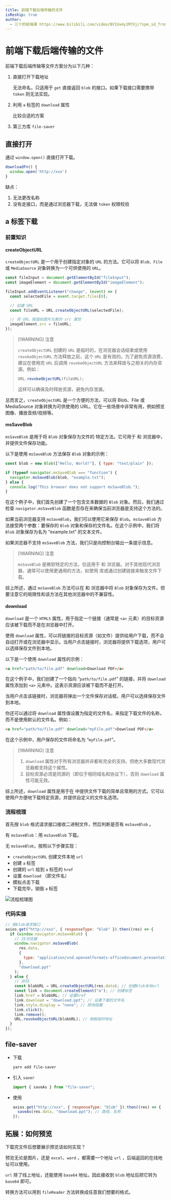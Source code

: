 ```yaml
---
title: 前端下载后端传输的文件
isReship: true
author:
  - 三十的前端课 https://www.bilibili.com/video/BV1Ua4y1M7Xj/?spm_id_from=333.1387.search.video_card.click
---
```


# 前端下载后端传输的文件

前端下载后端传输等文件方案分为以下几种：

1. 直接打开下载地址

   无法命名，只适用于 `get` 直接返回 `blob` 的接口。如果下载接口需要携带 `token` 则无法实现。

2. 利用 `a` 标签的 `download` 属性

   比较合适的方案

3. 第三方库 `file-saver`

## 直接打开

通过 `window.open()` 直接打开下载。

```js
downloadFn() {
  window.open('http://xxx')
}
```

缺点：

1. 无法更改名称
2. 没有走接口，而是通过浏览器下载，无法做 `token` 权限校验

## a 标签下载

### 前置知识

#### createObjectURL

`createObjectURL` 是一个用于创建指定对象的 `URL` 的方法。它可以将 `Blob、File` 或 `MediaSource` 对象转换为一个可供使用的 `URL`。

```js
const fileInput = document.getElementById("fileInput");
const imageElement = document.getElementById("imageElement");

fileInput.addEventListener("change", (event) => {
  const selectedFile = event.target.files[0];

  // 创建 URL
  const fileURL = URL.createObjectURL(selectedFile);

  // 将 URL 赋值给图片元素的 src 属性
  imageElement.src = fileURL;
});
```

> [!WARNING] 注意
>
> `createObjectURL` 创建的 `URL` 是临时的，在浏览器会话结束或使用 `revokeObjectURL` 方法释放之前，这个 `URL` 是有效的。为了避免资源浪费，建议在使用完 `URL` 后调用 `revokeObjectURL` 方法来释放与之相关的内存资源。例如：
>
> ```js
> URL.revokeObjectURL(fileURL);
> ```
>
> 这样可以确保及时释放资源，避免内存泄漏。

总而言之，`createObjectURL` 是一个方便的方法，可以将 Blob、File 或 MediaSource 对象转换为可供使用的 URL。它在一些场景中非常有用，例如预览图像、播放音频/视频等。

#### msSaveBlob

`msSaveBlob` 是用于将 `Blob` 对象保存为文件的 <SPW text="Microsoft" /> 特定方法。它可用于 <SPW text="Internet Explorer" /> 和 <SPW text="Microsoft Edge" /> 浏览器中，并提供文件保存功能。

以下是使用 `msSaveBlob` 方法保存 `Blob` 对象的示例：

```js
const blob = new Blob(["Hello, World!"], { type: "text/plain" });

if (typeof navigator.msSaveBlob === "function") {
  navigator.msSaveBlob(blob, "example.txt");
} else {
  console.log("This browser does not support msSaveBlob.");
}
```

在这个例子中，我们首先创建了一个包含文本数据的 `Blob` 对象。然后，我们通过检查 `navigator.msSaveBlob` 函数是否存在来确保当前浏览器是支持这个方法的。

如果当前浏览器支持 `msSaveBlob`，我们可以使用它来保存 `Blob`。`msSaveBlob` 方法接受两个参数：要保存的 `Blob` 对象和保存的文件名。在这个示例中，我们将 `Blob` 对象保存为名为 “example.txt” 的文本文件。

如果浏览器不支持 `msSaveBlob` 方法，我们只是向控制台输出一条提示信息。

> [!WARNING] 注意
>
> `msSaveBlob` 是微软特定的方法，仅适用于 <SPW text="Internet Explorer" /> 和 <SPW text="Microsoft Edge" /> 浏览器。对于其他现代浏览器，通常可以使用更通用的方法，如使用 <SPW text="FileSaver.js" /> 库或通过创建链接来触发文件下载。

综上所述，通过 `msSaveBlob` 方法可以在 <SPW text="Internet Explorer" /> 和 <SPW text="Microsoft Edge" /> 浏览器中将 `Blob` 对象保存为文件。但要注意它的局限性和该方法在其他浏览器中的不兼容性。

#### download

`download` 是一个 `HTML5` 属性，用于指定一个链接（通常是 `<a>` 元素）的目标资源应该被下载而不是在浏览器中打开。

使用 `download` 属性，可以将链接的目标资源（如文件）提供给用户下载，而不会自动打开或在浏览器中显示。当用户点击链接时，浏览器将提供下载选项，用户可以选择保存文件到本地。

以下是一个使用 `download` 属性的示例：

```html
<a href="path/to/file.pdf" download>Download PDF</a>
```

在这个例子中，我们创建了一个指向 “`path/to/file.pdf`” 的链接，并将 `download` 属性添加到 `<a>` 元素中。这表示资源应该被下载而不是打开。

当用户点击该链接时，浏览器将弹出一个文件保存对话框，用户可以选择保存文件到本地。

你还可以通过将 `download` 属性值设置为指定的文件名，来指定下载文件的名称，而不是使用默认的文件名。例如：

```html
<a href="path/to/file.pdf" download="myFile.pdf">Download PDF</a>
```

在这个示例中，用户保存的文件将命名为 “`myFile.pdf`”。

> [!WARNING] 注意
>
> 1. `download` 属性对于所有浏览器并非都有完全的支持。但绝大多数现代浏览器都支持这个属性。
> 2. 目标资源必须是同源的（即位于相同域名和协议下），否则 `download` 属性可能无效。

综上所述，`download` 属性是用于在 <SPW text="HTML" /> 中提供文件下载的简单且常用的方式。它可以使用户方便地下载特定资源，并提供自定义的文件名选项。

### 流程梳理

首先按 `blob` 格式请求接口接收二进制文件，然后判断是否有 `msSaveBlob` 。

有 `msSaveBlob`：用 `msSaveBlob` 下载。

无 `msSaveBlob`，按照以下步骤实现：

- `createObjectURL` 创建文件本地 `url`
- 创建 `a` 标签
- 创建的 `url` 给到 `a` 标签的 `href`
- 设置 `download` （即文件名）
- 模拟点击下载
- 下载完毕，销毁 `a` 标签

![流程梳理图](https://pic1.imgdb.cn/item/67e972440ba3d5a1d7e6eaf1.png)

### 代码实操

```js
// 按blob请求接口
axios.get("http://xxx", { responseType: "blob" }).then((res) => {
  if (window.navigator.msSaveBlob) {
    // IE浏览器
    window.navigator.msSaveBlob(
      res.data,
      {
        type: "application/vnd.openxmlformats-officedocument.presentationml.presentation",
      },
      "download.ppt"
    );
  } else {
    // 非IE
    const blobURL = URL.createObjectURL(res.data); // 创建blob本地url
    const link = document.createElement("a"); // 创建标签
    link.href = blobURL; // 设置href
    link.download = "download.ppt"; // 设置下载的文件名
    link.style.display = "none"; // 把他隐藏
    link.click();
    link.remove();
    URL.revokeObjectURL(blobURL); // 销毁临时地址
  }
});
```

## file-saver

- 下载

  ```sh
  yarn add file-saver
  ```

- 引入 `saver`

  ```js
  import { saveAs } from "file-saver";
  ```

- 使用

  ```js
  axios.get("http://xxx", { responseType: "blob" }).then((res) => {
    saveAs(res.data, "download.ppt"); // 路径，名称
  });
  ```

## 拓展：如何预览

下载完文件后想要展示预览该如何实现？

预览无论是图片，还是 `excel`、`word` ，都需要一个地址 `url` ，后端返回的在线地址可以使用。

`url` 除了线上地址，还能使用 `base64` 地址。因此接收到 `blob` 地址后把它转为 `base64` 即可。

转换方法可以用到 `fileReader` 方法转换成任意我们想要的格式。
